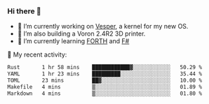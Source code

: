 ### Hi there 👋

<!--
**berkus/berkus** is a ✨ _special_ ✨ repository because its `README.md` (this file) appears on your GitHub profile.

Here are some ideas to get you started:

- 🔭 I’m currently working on ...
- 🌱 I’m currently learning ...
- 👯 I’m looking to collaborate on ...
- 🤔 I’m looking for help with ...
- 💬 Ask me about ...
- 📫 How to reach me: ...
- 😄 Pronouns: ...
- ⚡ Fun fact: ...
-->

- 🔭 I’m currently working on [Vesper](https://github.com/metta-systems/vesper), a kernel for my new OS.
- 🔭 I’m also building a Voron 2.4R2 3D printer.
- 🌱 I’m currently learning [FORTH](http://forth.com/starting-forth/) and [F#](https://fsharpforfunandprofit.com/)

💼 My recent activity:

<!--START_SECTION:waka-->

```txt
Rust       1 hr 58 mins    ████████████▓░░░░░░░░░░░░   50.29 %
YAML       1 hr 23 mins    █████████░░░░░░░░░░░░░░░░   35.44 %
TOML       23 mins         ██▓░░░░░░░░░░░░░░░░░░░░░░   10.00 %
Makefile   4 mins          ▒░░░░░░░░░░░░░░░░░░░░░░░░   01.89 %
Markdown   4 mins          ▒░░░░░░░░░░░░░░░░░░░░░░░░   01.80 %
```

<!--END_SECTION:waka-->
